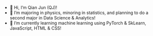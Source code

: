- 👋 Hi, I’m Qian Jun (QJ)!
- 👀 I’m majoring in physics, minoring in statistics, and planning to do a second major in Data Science & Analytics!
- 🌱 I’m currently learning machine learning using PyTorch & SkLearn, JavaScript, HTML & CSS!

<!---
01QJ10/01QJ10 is a ✨ special ✨ repository because its `README.md` (this file) appears on your GitHub profile.
You can click the Preview link to take a look at your changes.
--->
